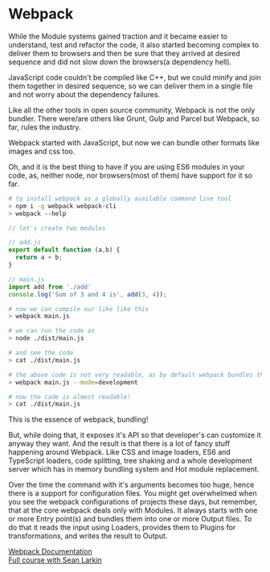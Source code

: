 # Webpack

While the Module systems gained traction and it became easier to understand, test and refactor the code, it also started becoming complex to deliver them to browsers and then be sure that they arrived at desired sequence and did not slow down the browsers(a dependency hell).

JavaScript code couldn't be compiled like C++, but we could minify and join them together in desired sequence, so we can deliver them in a single file and not worry about the dependency failures.

Like all the other tools in open source community, Webpack is not the only bundler. There were/are others like Grunt, Gulp and Parcel but Webpack, so far, rules the industry.

Webpack started with JavaScript, but now we can bundle other formats like images and css too.

Oh, and it is the best thing to have if you are using ES6 modules in your code, as, neither node, nor browsers(most of them) have support for it so far.

```bash
# to install webpack as a globally available command line tool
> npm i -g webpack webpack-cli
> webpack --help
```

```js
// let's create two modules

// add.js
export default function (a,b) {
  return a + b;
}

// main.js
import add from './add'
console.log('Sum of 3 and 4 is', add(3, 4));

```

```bash
# now we can compile our like like this
> webpack main.js

# we can run the code as
> node ./dist/main.js

# and see the code
> cat ./dist/main.js

# the above code is not very readable, as by default webpack bundles the code in production mode, we can change that
> webpack main.js --mode=development

# now the cade is almost readable!
> cat ./dist/main.js

```

This is the essence of webpack, bundling!

But, while doing that, it exposes it's API so that developer's can customize it anyway they want. And the result is that there is a lot of fancy stuff happening around Webpack. Like CSS and image loaders, ES6 and TypeScript loaders, code splitting, tree shaking and a whole development server which has in memory bundling system and Hot module replacement.

Over the time the command with it's arguments becomes too huge, hence there is a support for configuration files. You might get overwhelmed when you see the webpack configurations of projects these days, but remember, that at the core webpack deals only with Modules. It always starts with one or more Entry point(s) and bundles them into one or more Output files. To do that it reads the input using Loaders, provides them to Plugins for transformations, and writes the result to Output.


[Webpack Documentation](https://webpack.js.org/concepts/)  
[Full course with Sean Larkin](https://frontendmasters.com/courses/webpack-fundamentals/)  
